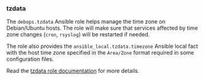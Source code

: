 ### tzdata

The `debops.tzdata` Ansible role helps manage the time zone on
Debian/Ubuntu hosts. The role will make sure that services affected by
time zone changes (`cron`, `rsyslog`) will be restarted if needed.

The role also provides the `ansible_local.tzdata.timezone` Ansible local
fact with the host time zone specified in the `Area/Zone` format
required in some configuration files.

Read the [tzdata role documentation](https://docs.debops.org/en/HEAD/ansible/roles/tzdata/) for more details.
